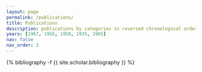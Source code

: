 ```yaml
---
layout: page
permalink: /publications/
title: Publications
description: publications by categories in reversed chronological order.
years: [1967, 1956, 1950, 1935, 1905]
nav: false
nav_order: 3
---
```

<!-- _pages/publications.md -->
<div class="publications">

{% bibliography -f {{ site.scholar.bibliography }} %}

</div>
